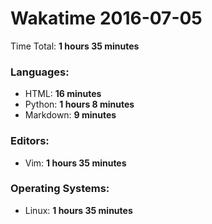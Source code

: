# Wakatime 2016-07-05

Time Total: **1 hours 35 minutes**

### Languages:
- HTML: **16 minutes** 
- Python: **1 hours 8 minutes** 
- Markdown: **9 minutes** 

### Editors:
- Vim: **1 hours 35 minutes** 

### Operating Systems:
- Linux: **1 hours 35 minutes** 


